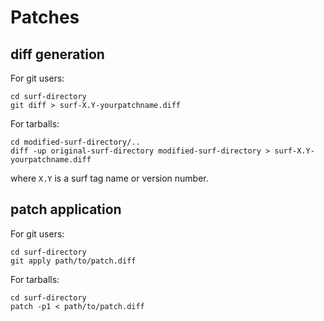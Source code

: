 Patches
=======

diff generation
---------------
For git users:

    cd surf-directory
    git diff > surf-X.Y-yourpatchname.diff

For tarballs:

    cd modified-surf-directory/..
    diff -up original-surf-directory modified-surf-directory > surf-X.Y-yourpatchname.diff

where `X.Y` is a surf tag name or version number.


patch application
-----------------
For git users:

    cd surf-directory
    git apply path/to/patch.diff

For tarballs:

    cd surf-directory
    patch -p1 < path/to/patch.diff

